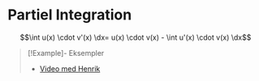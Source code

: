 # Partiel Integration

$$\int u(x) \cdot v'(x) \dx= u(x) \cdot v(x) - \int u'(x) \cdot v(x) \dx$$

>[!Example]- Eksempler
>- [Video med Henrik](https://youtu.be/IMTxnWypzBw)

